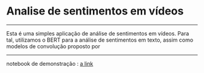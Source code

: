 # Analise de sentimentos em vídeos
---
Esta é uma simples aplicação de análise de sentimentos em vídeos. Para tal, utilizamos o BERT para a análise de sentimentos em texto, assim como modelos de convolução proposto por 

---
notebook de demonstração : [a link](https://colab.research.google.com/drive/1Ptp3fLgCoR1R_V6y2JKDlUo-EuCZsN_9) 


